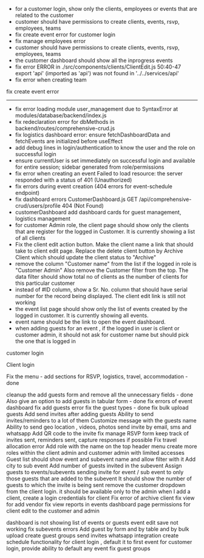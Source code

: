 - for a customer login, show only the clients, employees or events that are related to the customer 
- customer should have permissions to create clients, events, rsvp, employees, teams
- fix create event error for customer login
- fix manage employees error
- customer should have permissions to create clients, events, rsvp, employees, teams
- the customer dashboard should show all the inprogress events
- fix error ERROR in ./src/components/clients/ClientEdit.js 50:40-47 export 'api' (imported as 'api') was not found in '../../services/api'
- fix error when creating team

fix create event error 

---

- fix error loading module user_management due to SyntaxError at modules/database/backend/index.js
- fix redeclaration error for dbMethods in backend/routes/comprehensive-crud.js
- fix logistics dashboard error: ensure fetchDashboardData and fetchEvents are initialized before useEffect
- add debug lines in login/authentication to know the user and the role on successful login
- ensure currentUser is set immediately on successful login and available for entire session; sidebar generated from role/permissions
- fix error when creating an event Failed to load resource: the server responded with a status of 401 (Unauthorized)
- fix errors during event creation (404 errors for event-schedule endpoint)
- fix dashboard errors CustomerDashboard.js GET /api/comprehensive-crud/users/profile 404 (Not Found)
- customerDashboard add dashboard cards for guest management, logistics management
- for customer Admin role, the client page should show only the clients that are register for the logged in Customer. It is currently showing a list of all clients
- Fix the client edit action button. Make the client name a link that should take to client edit page. Replace the delete client button by Archive Client which should update the client status to "Archive"
- remove the column "Customer name" from the list if the logged in role is "Customer Admin" Also remove the Customer filter from the top. The data filter should show total no of clients as the number of clients for this particular customer
- instead of #ID column, show a Sr. No. column that should have serial number for the record being displayed. The client edit link is still not working
- the event list page should show only the list of events created by the logged in customer. It is currently showing all events.
- event name should be the link to open the event dashboard.
- when adding guests for an event , if the logged in user is client or customer admin, it should not ask for customer name but should pick the one that is logged in



customer login 




Client login

Fix the menu - add sections for RSVP, logistics, travel, accommodation - done 

cleanup the add guests form and remove all the unnecessary fields - done
Also give an option to add guests in tabular form - done 
fix errors of event dashboard
fix add guests error
fix the guest types - done
fix bulk upload guests 
Add send invites after adding guests 
Ability to send invites/reminders to a lot of them
Customize message with the guests name
Ability to send geo location , videos, photos 
send invite by email, sms and whatsapp 
Add QR code to the invite 
fix manage RSVP form
keep track of invites sent, reminders sent, capture responses if possible
Fix travel allocation error 
Add role with the name on the top header menu
create more roles within the client admin and customer admin with limited accesses 
Guest list should show event and subevent name and allow filter with it 
Add city to sub event 
Add number of guests invited in the subevent
Assign guests to events/subevents
sending invite for event / sub event to only those guests that are added to the subevent
It should show the number of guests to which the invite is being sent
remove the customer dropdown from the client login. it should be available only to the admin 
when I add a client, create a login credentials for client
Fix error of archive client
fix view for add vendor 
fix view reports in events dashboard page 
permissions for client edit to the customer and admin


dashboard is not showing list of events or guests 
event edit save not working 
fix subevents errors 
Add guest by form and by table and by bulk upload
create guest groups
send invites
whatsapp integration
create schedule functionality
for client login , default it to first event
for customer login, provide ability to default any event
fix guest groups
